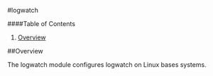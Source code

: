 #logwatch

####Table of Contents

1. [Overview](#overview)

##Overview

The logwatch module configures logwatch on Linux bases systems.
